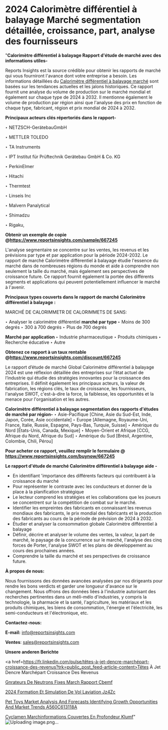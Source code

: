 # 2024 Calorimètre différentiel à balayage Marché segmentation détaillée, croissance, part, analyse des fournisseurs

"<strong>Calorimètre différentiel à balayage Rapport d'étude de marché avec des informations utiles-</strong>

Reports Insights est la source crédible pour obtenir les rapports de marché qui vous fourniront l'avance dont votre entreprise a besoin. Les informations détaillées du <a href=https://www.reportsinsights.com/sample/667245>Calorimètre différentiel à balayage marché</a> sont basées sur les tendances actuelles et les jalons historiques. Ce rapport fournit une analyse du volume de production sur le marché mondial et également sur chaque type de 2024 à 2032. Il mentionne également le volume de production par région ainsi que l'analyse des prix en fonction de chaque type, fabricant, région et prix mondial de 2024 à 2032.

<b>Principaux acteurs clés répertoriés dans le rapport-</b>

‣ NETZSCH-GerätebauGmbH

‣ METTLER TOLEDO

‣ TA Instruments

‣ IPT Institut für Prüftechnik Gerätebau GmbH & Co. KG

‣ PerkinElmer

‣ Hitachi

‣ Thermtest

‣ Linseis Inc

‣ Malvern Panalytical

‣ Shimadzu

‣ Rigaku,

<strong><b>Obtenir un exemple de copie @</b></strong><a href=https://www.reportsinsights.com/sample/667245><strong><b>https://www.reportsinsights.com/sample/667245</b></strong></a>

L'analyse segmentaire se concentre sur les ventes, les revenus et les prévisions par type et par application pour la période 2024-2032. Le rapport de marché Calorimètre différentiel à balayage étudie l'essence du marché dans de nombreuses régions du monde et aide à comprendre non seulement la taille du marché, mais également ses perspectives de croissance future. Ce rapport fournit également la portée des différents segments et applications qui peuvent potentiellement influencer le marché à l'avenir.

<strong>Principaux types couverts dans le rapport de marché Calorimètre différentiel à balayage :</strong>

MARCHÉ DE CALORIMMETR DE CALORIMMETS DE SANS:

‣  Analyser le calorimètre différentiel <strong> marché <strong> par type </strong> </strong>
‣ Moins de 300 degrés
‣ 300 à 700 degrés
‣ Plus de 700 degrés

<strong>Marché par application </strong>
‣ Industrie pharmaceutique
‣ Produits chimiques
‣ Recherche éducative
‣ Autre

<strong><b>Obtenez ce rapport à un taux rentable @</b></strong><a href=https://www.reportsinsights.com/discount/667245><strong><b>https://www.reportsinsights.com/discount/667245</b></strong></a>

Le rapport d’étude de marché Global Calorimètre différentiel à balayage 2024 est une réflexion détaillée des entreprises sur l’état actuel de l’industrie qui étudie des stratégies innovantes pour la croissance des entreprises. Il définit également les principaux acteurs, la valeur de fabrication, les régions clés, le taux de croissance, les fournisseurs, l'analyse SWOT, c'est-à-dire la force, la faiblesse, les opportunités et la menace pour l'organisation et les autres.

<strong>Calorimètre différentiel à balayage segmentation des rapports d'études de marché par région-</strong>
‣ Asie-Pacifique [Chine, Asie du Sud-Est, Inde, Japon, Corée, Asie occidentale]
‣ Europe [Allemagne, Royaume-Uni, France, Italie, Russie, Espagne, Pays-Bas, Turquie, Suisse]
‣ Amérique du Nord [États-Unis, Canada, Mexique]
‣ Moyen-Orient et Afrique [CCG, Afrique du Nord, Afrique du Sud]
‣ Amérique du Sud [Brésil, Argentine, Colombie, Chili, Pérou]

<strong>Pour acheter ce rapport, veuillez remplir le formulaire @   <a href=https://www.reportsinsights.com/buynow/667245>https://www.reportsinsights.com/buynow/667245</a></strong>

<strong>Le rapport d'étude de marché Calorimètre différentiel à balayage aide -</strong>
<ul>
  <li>En identifiant 'importance des différents facteurs qui contribuent à la croissance du marché</li>
  <li>Pour représenter le contraste avec les conducteurs et donner de la place à la planification stratégique</li>
  <li>Le lecteur comprend les stratégies et les collaborations que les joueurs se concentrent sur la compétition de combat sur le marché.</li>
  <li>Identifier les empreintes des fabricants en connaissant les revenus mondiaux des fabricants, le prix mondial des fabricants et la production des fabricants au cours de la période de prévision de 2024 à 2032.</li>
  <li>Étudier et analyser la consommation globale Calorimètre différentiel à balayage</li>
  <li>Définir, décrire et analyser le volume des ventes, la valeur, la part de marché, le paysage de la concurrence sur le marché, l'analyse des cinq forces de Porter, l'analyse SWOT et les plans de développement au cours des prochaines années.</li>
  <li>Comprendre la taille du marché et ses perspectives de croissance future.</li>
</ul>
<strong>À propos de nous:</strong>

Nous fournissons des données avancées analysées par nos dirigeants pour rendre les bons verdicts et garder une longueur d'avance sur le changement. Nous offrons des données liées à l'industrie autorisant des recherches pertinentes dans un méli-mélo d'industries, y compris la technologie, la pharmacie et la santé, l'agriculture, les matériaux et les produits chimiques, les biens de consommation, l'énergie et l'électricité, les semi-conducteurs et l'électronique, etc.

<strong>Contactez-nous:</strong>

<strong>E-mail:</strong> <a href=mailto:info@reportsinsights.com>info@reportsinsights.com</a>

<strong>Ventes</strong>: <a href=mailto:sales@reportsinsights.com>sales@reportsinsights.com</a>

<strong>Unsere anderen Berichte</strong>

<a href=https://fr.linkedin.com/pulse/têtes-à-jet-dencre-marchépart-croissance-des-revenus?trk=public_post_feed-article-content>Têtes À Jet Dencre Marchépart Croissance Des Revenus</a>

<a href=https://www.linkedin.com/pulse/g%C3%A9n%C3%A9rateurs-de-neutrons-fixes-march%C3%A9-rapport-cbemf/>Gnrateurs De Neutrons Fixes March Rapport Cbemf</a>

<a href=https://www.linkedin.com/pulse/2024-formation-et-simulation-de-vol-laviation-jz4zc/>2024 Formation Et Simulation De Vol Laviation Jz4Zc</a>

<a href=https://medium.com/@ashishkumar23001/pet-toys-market-analysis-and-forecasts-identifying-growth-opportunities-and-market-trends-a560c613118a>Pet Toys Market Analysis And Forecasts Identifying Growth Opportunities And Market Trends A560C613118A</a>

<a href=https://www.linkedin.com/pulse/cyclamen-march%C3%A9informations-couvertes-en-profondeur-klumf/>Cyclamen Marchinformations Couvertes En Profondeur Klumf</a>"
![Uploading image.png…]()
